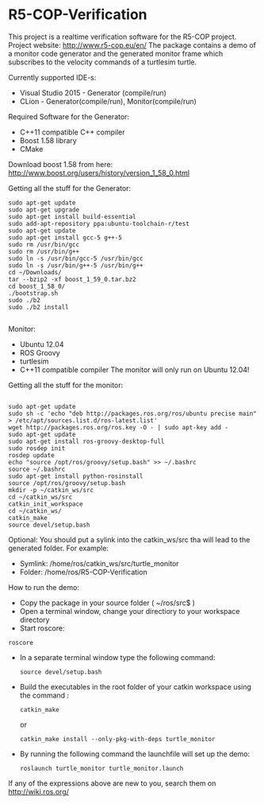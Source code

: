 # R5-COP-Verification
This project is a realtime verification software for the R5-COP project. Project website: http://www.r5-cop.eu/en/
The package contains a demo of a monitor code generator and the generated monitor frame which subscribes to the velocity commands of a turtlesim turtle.

Currently supported IDE-s:

  * Visual Studio 2015 - Generator (compile/run)
  * CLion - Generator(compile/run), Monitor(compile/run)

Required Software for the Generator:

  * C++11 compatible C++ compiler
  * Boost 1.58 library
  * CMake
  
Download boost 1.58 from here:
http://www.boost.org/users/history/version_1_58_0.html

Getting all the stuff for the Generator:

  ```
  sudo apt-get update
  sudo apt-get upgrade
  sudo apt-get install build-essential
  sudo add-apt-repository ppa:ubuntu-toolchain-r/test
  sudo apt-get update
  sudo apt-get install gcc-5 g++-5
  sudo rm /usr/bin/gcc
  sudo rm /usr/bin/g++
  sudo ln -s /usr/bin/gcc-5 /usr/bin/gcc
  sudo ln -s /usr/bin/g++-5 /usr/bin/g++
  cd ~/Downloads/
  tar --bzip2 -xf boost_1_59_0.tar.bz2
  cd boost_1_58_0/
  ./bootstrap.sh
  sudo ./b2
  sudo ./b2 install
   
  ```

Monitor:
  * Ubuntu 12.04
  * ROS Groovy
  * turtlesim
  * C++11 compatible compiler
The monitor will only run on Ubuntu 12.04!

Getting all the stuff for the monitor:

  ```
  
  sudo apt-get update
  sudo sh -c 'echo "deb http://packages.ros.org/ros/ubuntu precise main" > /etc/apt/sources.list.d/ros-latest.list'
  wget http://packages.ros.org/ros.key -O - | sudo apt-key add -
  sudo apt-get update
  sudo apt-get install ros-groovy-desktop-full
  sudo rosdep init
  rosdep update
  echo "source /opt/ros/groovy/setup.bash" >> ~/.bashrc
  source ~/.bashrc
  sudo apt-get install python-rosinstall
  source /opt/ros/groovy/setup.bash
  mkdir -p ~/catkin_ws/src
  cd ~/catkin_ws/src
  catkin_init_workspace
  cd ~/catkin_ws/
  catkin_make
  source devel/setup.bash
  
  ```

Optional:
You should put a sylink into the catkin_ws/src tha will lead to the generated folder.
For example:
  * Symlink: /home/ros/catkin_ws/src/turtle_monitor
  * Folder: /home/ros/R5-COP-Verification

How to run the demo:
  * Copy the package in your source folder ( ~/ros/src$ )
  * Open a terminal window, change your directiory to your workspace directory
  * Start roscore:  
  
  ```
 roscore 
  ```

  * In a separate terminal window type the following command: 
  
    ```
    source devel/setup.bash
    ```
  * Build the executables in the root folder of your catkin workspace using the command : 
  
    ```
    catkin_make
    ```  
    or

    ```  
    catkin_make install --only-pkg-with-deps turtle_monitor
    ```

  * By running the following command the launchfile will set up the demo:

    ``` 
    roslaunch turtle_monitor turtle_monitor.launch
    ```

If any of the expressions above are new to you, search them on http://wiki.ros.org/
